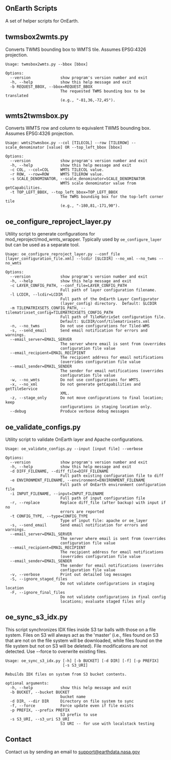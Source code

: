 ## OnEarth Scripts

A set of helper scripts for OnEarth.


## twmsbox2wmts.py

Converts TWMS bounding box to WMTS tile.  Assumes EPSG:4326 projection.

```
Usage: twmsbox2wmts.py --bbox [bbox]

Options:
  --version             show program's version number and exit
  -h, --help            show this help message and exit
  -b REQUEST_BBOX, --bbox=REQUEST_BBOX
                        The requested TWMS bounding box to be translated
                        (e.g., "-81,36,-72,45").
```

## wmts2twmsbox.py

Converts WMTS row and column to equivalent TWMS bounding box.  Assumes EPSG:4326 projection.

```
Usage: wmts2twmsbox.py --col [TILECOL] --row [TILEROW] --scale_denominator [value] OR --top_left_bbox [bbox]

Options:
  --version             show program's version number and exit
  -h, --help            show this help message and exit
  -c COL, --col=COL     WMTS TILECOL value.
  -r ROW, --row=ROW     WMTS TILEROW value.
  -s SCALE_DENOMINATOR, --scale_denominator=SCALE_DENOMINATOR
                        WMTS scale denominator value from getCapabilities.
  -t TOP_LEFT_BBOX, --top_left_bbox=TOP_LEFT_BBOX
                        The TWMS bounding box for the top-left corner tile
                        (e.g., "-180,81,-171,90").
```


## oe_configure_reproject_layer.py

Utility script to generate configurations for mod_reproject/mod_wmts_wrapper. Typically used by `oe_configure_layer` but can be used as a separate tool.

```
Usage: oe_configure_reproject_layer.py --conf_file [layer_configuration_file.xml] --lcdir [$LCDIR] --no_xml --no_twms --no_wmts

Options:
  --version             show program's version number and exit
  -h, --help            show this help message and exit
  -c LAYER_CONFIG_PATH, --conf_file=LAYER_CONFIG_PATH
                        Full path of layer configuration filename.
  -l LCDIR, --lcdir=LCDIR
                        Full path of the OnEarth Layer Configurator
                        (layer_config) directory.  Default: $LCDIR
  -m TILEMATRIXSETS_CONFIG_PATH, --tilematrixset_config=TILEMATRIXSETS_CONFIG_PATH
                        Full path of TileMatrixSet configuration file.
                        Default: $LCDIR/conf/tilematrixsets.xml
  -n, --no_twms         Do not use configurations for Tiled-WMS
  -s, --send_email      Send email notification for errors and warnings.
  --email_server=EMAIL_SERVER
                        The server where email is sent from (overrides
                        configuration file value
  --email_recipient=EMAIL_RECIPIENT
                        The recipient address for email notifications
                        (overrides configuration file value
  --email_sender=EMAIL_SENDER
                        The sender for email notifications (overrides
                        configuration file value
  -w, --no_wmts         Do not use configurations for WMTS.
  -x, --no_xml          Do not generate getCapabilities and getTileService
                        XML.
  -z, --stage_only      Do not move configurations to final location; keep
                        configurations in staging location only.
  --debug               Produce verbose debug messages
```


## oe_validate_configs.py

Utility script to validate OnEarth layer and Apache configurations.

```
Usage: oe_validate_configs.py --input [input file] --verbose

Options:
  --version             show program's version number and exit
  -h, --help            show this help message and exit
  -d DIFF_FILENAME, --diff_file=DIFF_FILENAME
                        Full path existing configuration file to diff
  -e ENVIRONMENT_FILENAME, --environment=ENVIRONMENT_FILENAME
                        Full path of OnEarth environment configuration file
  -i INPUT_FILENAME, --input=INPUT_FILENAME
                        Full path of input configuration file
  -r, --replace         Replace diff_file (after backup) with input if no
                        errors are reported
  -t CONFIG_TYPE, --type=CONFIG_TYPE
                        Type of input file: apache or oe_layer
  -s, --send_email      Send email notification for errors and warnings.
  --email_server=EMAIL_SERVER
                        The server where email is sent from (overrides
                        configuration file value
  --email_recipient=EMAIL_RECIPIENT
                        The recipient address for email notifications
                        (overrides configuration file value
  --email_sender=EMAIL_SENDER
                        The sender for email notifications (overrides
                        configuration file value
  -v, --verbose         Print out detailed log messages
  -S, --ignore_staged_files
                        Do not validate configurations in staging location
  -F, --ignore_final_files
                        Do not validate configurations in final config
                        locations; evaluate staged files only
```


## oe_sync_s3_idx.py

This script synchronizes IDX files inside S3 tar balls with those on a file system.
Files on S3 will always act as the 'master' (i.e., files found on S3 that are not on the file system 
will be downloaded, while files found on the file system but not on S3 will be deleted).
File modifications are not detected. Use --force to overwrite existing files.

```
Usage: oe_sync_s3_idx.py [-h] [-b BUCKET] [-d DIR] [-f] [-p PREFIX]
                         [-s S3_URI]

Rebuilds IDX files on system from S3 bucket contents.

optional arguments:
  -h, --help            show this help message and exit
  -b BUCKET, --bucket BUCKET
                        bucket name
  -d DIR, --dir DIR     Directory on file system to sync
  -f, --force           Force update even if file exists
  -p PREFIX, --prefix PREFIX
                        S3 prefix to use
  -s S3_URI, --s3_uri S3_URI
                        S3 URI -- for use with localstack testing
```

## Contact

Contact us by sending an email to
[support@earthdata.nasa.gov](mailto:support@earthdata.nasa.gov)
